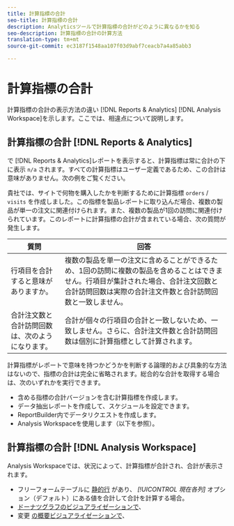 ```yaml
---
title: 計算指標の合計
seo-title: 計算指標の合計
description: Analyticsツールで計算指標の合計がどのように異なるかを知る
seo-description: 計算指標の合計の計算方法
translation-type: tm+mt
source-git-commit: ec3187f1548aa107f03d9abf7ceacb7a4a85abb3

---
```



# 計算指標の合計

計算指標の合計の表示方法の違い [!DNL Reports & Analytics] [!DNL Analysis Workspace]を示します。ここでは、相違点について説明します。

## 計算指標の合計 [!DNL Reports & Analytics]

で [!DNL Reports & Analytics]レポートを表示すると、計算指標は常に合計の下に表示 `n/a` されます。すべての計算指標はユーザー定義であるため、この合計は意味がありません。次の例をご覧ください。

貴社では、サイトで何物を購入したかを判断するために計算指標 `orders` / `visits` を作成しました。この指標を製品レポートに取り込んだ場合、複数の製品が単一の注文に関連付けられます。また、複数の製品が1回の訪問に関連付けられています。このレポートに計算指標の合計が含まれている場合、次の質問が発生します。

| 質問 | 回答 |
|---|---|
| 行項目を合計すると意味がありますか。 | 複数の製品を単一の注文に含めることができるため、1回の訪問に複数の製品を含めることはできません。行項目が集計された場合、合計注文回数と合計訪問回数は実際の合計注文件数と合計訪問回数と一致しません。 |
| 合計注文数と合計訪問回数は、次のようになります。 | 合計が個々の行項目の合計と一致しないため、一致しません。さらに、合計注文件数と合計訪問回数は個別に計算指標として計算されます。 |

計算指標がレポートで意味を持つかどうかを判断する論理的および具象的な方法はないので、指標の合計は完全に省略されます。総合的な合計を取得する場合は、次のいずれかを実行できます。

* 含める指標の合計バージョンを含む計算指標を作成します。
* データ抽出レポートを作成して、スケジュールを設定できます。
* ReportBuilder内でデータリクエストを作成します。
* Analysis Workspaceを使用します（以下を参照）。

## 計算指標の合計 [!DNL Analysis Workspace]

Analysis Workspaceでは、状況によって、計算指標が合計され、合計が表示されます。

* フリーフォームテーブルに [静的行](/help/analyze/analysis-workspace/build-workspace-project/column-row-settings/manual-vs-dynamic-rows.md) があり、 *[!UICONTROL 現在各列]* オプション（デフォルト）にある値を合計して合計を計算する場合。
* [ドーナツグラフのビジュアライゼーションで](/help/analyze/analysis-workspace/visualizations/donut.md)、
* 変更 [の概要ビジュアライゼーションで](/help/analyze/analysis-workspace/visualizations/summary-number-change.md)、
